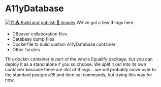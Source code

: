 # A11yDatabase
[![🏗️📤 Build and publish 🐳 images](https://github.com/EqualifyApp/database/actions/workflows/containerize.yml/badge.svg)](https://github.com/EqualifyApp/database/actions/workflows/containerize.yml)
We've got a few things here

- DBeaver collaboration files
- Database dump files
- Dockerfile to build custom A11yDatabase container
- Other funzies

This docker container is part of the whole Equalify package, but you can deploy it as a stand alone if you so choose. We split it out into its own container because there are alot of things... we will probably move over to the standard postgres:15 and then sql commands, but trying this way for now.
